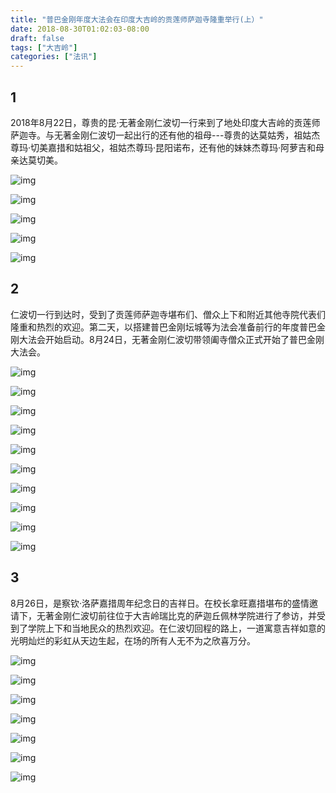 ```yaml
---
title: "普巴金刚年度大法会在印度大吉岭的贡莲师萨迦寺隆重举行(上）"
date: 2018-08-30T01:02:03-08:00
draft: false
tags: ["大吉岭"]
categories: ["法讯"]
---
```



## 1


  2018年8月22日，尊贵的昆·无著金刚仁波切一行来到了地处印度大吉岭的贡莲师萨迦寺。与无著金刚仁波切一起出行的还有他的祖母---尊贵的达莫姑秀，祖姑杰尊玛·切美嘉措和姑祖父，祖姑杰尊玛·昆阳诺布，还有他的妹妹杰尊玛·阿萝吉和母亲达莫切美。




![img](https://raw.githubusercontent.com/thogmedorje/up/master/uPic/640-20200510114755157.jpeg)

![img](https://raw.githubusercontent.com/thogmedorje/up/master/uPic/640-20200510114809279.jpeg)

![img](https://raw.githubusercontent.com/thogmedorje/up/master/uPic/640-20200510114818321.jpeg)

![img](https://raw.githubusercontent.com/thogmedorje/up/master/uPic/640-20200510114829013.jpeg)

![img](https://raw.githubusercontent.com/thogmedorje/up/master/uPic/640-20200510114838726.jpeg)


## 2


  仁波切一行到达时，受到了贡莲师萨迦寺堪布们、僧众上下和附近其他寺院代表们隆重和热烈的欢迎。第二天，以搭建普巴金刚坛城等为法会准备前行的年度普巴金刚大法会开始启动。8月24日，无著金刚仁波切带领阖寺僧众正式开始了普巴金刚大法会。


![img](https://raw.githubusercontent.com/thogmedorje/up/master/uPic/640-20200510114849000.jpeg)

![img](https://raw.githubusercontent.com/thogmedorje/up/master/uPic/640-20200510114859021.jpeg)

![img](https://raw.githubusercontent.com/thogmedorje/up/master/uPic/640-20200510114910689.jpeg)

![img](https://raw.githubusercontent.com/thogmedorje/up/master/uPic/640-20200510114923053.jpeg)

![img](https://raw.githubusercontent.com/thogmedorje/up/master/uPic/640-20200510114932663.jpeg)

![img](https://raw.githubusercontent.com/thogmedorje/up/master/uPic/640-20200510114942633.jpeg)

![img](https://raw.githubusercontent.com/thogmedorje/up/master/uPic/640-20200510114950538.jpeg)

![img](https://raw.githubusercontent.com/thogmedorje/up/master/uPic/640-20200510115000558.jpeg)

![img](https://raw.githubusercontent.com/thogmedorje/up/master/uPic/640-20200510115010652.jpeg)

![img](https://raw.githubusercontent.com/thogmedorje/up/master/uPic/640-20200510115021798.jpeg)


## 3

  8月26日，是察钦·洛萨嘉措周年纪念日的吉祥日。在校长拿旺嘉措堪布的盛情邀请下，无著金刚仁波切前往位于大吉岭瑞比克的萨迦丘佩林学院进行了参访，并受到了学院上下和当地民众的热烈欢迎。在仁波切回程的路上，一道寓意吉祥如意的光明灿烂的彩虹从天边生起，在场的所有人无不为之欣喜万分。


![img](https://raw.githubusercontent.com/thogmedorje/up/master/uPic/640-20200510115032277.jpeg)

![img](https://raw.githubusercontent.com/thogmedorje/up/master/uPic/640-20200510115041731.jpeg)

![img](https://raw.githubusercontent.com/thogmedorje/up/master/uPic/640-20200510115050735.jpeg)

![img](https://raw.githubusercontent.com/thogmedorje/up/master/uPic/640-20200510115059980.jpeg)

![img](https://raw.githubusercontent.com/thogmedorje/up/master/uPic/640-20200510115108045.jpeg)

![img](https://raw.githubusercontent.com/thogmedorje/up/master/uPic/640-20200510115117276.jpeg)

![img](https://raw.githubusercontent.com/thogmedorje/up/master/uPic/640-20200510115127965.jpeg)



